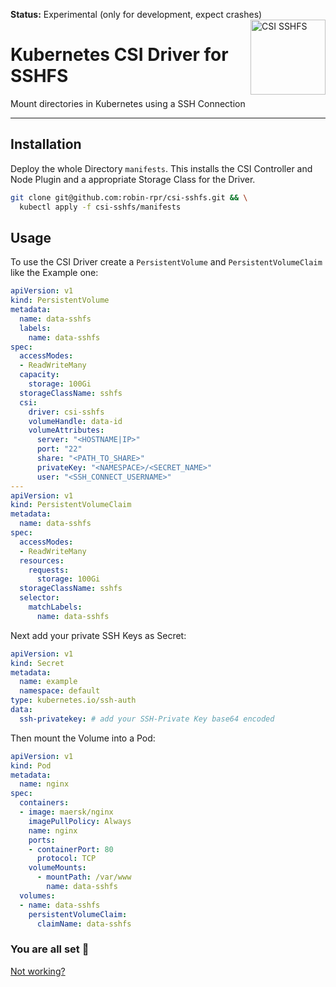 **Status:** Experimental (only for development, expect crashes)
<img height="120px" align="right" alt="CSI SSHFS" src="https://raw.githubusercontent.com/robin-rpr/csi-sshfs/master/csi-sshfs.svg" title="csi-sshfs"/>

# Kubernetes CSI Driver for SSHFS

Mount directories in Kubernetes using a SSH Connection

---

## Installation

Deploy the whole Directory `manifests`.
This installs the CSI Controller and Node Plugin and a appropriate Storage Class for the Driver.

```bash
git clone git@github.com:robin-rpr/csi-sshfs.git && \
  kubectl apply -f csi-sshfs/manifests
```

## Usage
To use the CSI Driver create a `PersistentVolume` and `PersistentVolumeClaim` like the Example one:
```yaml
apiVersion: v1
kind: PersistentVolume
metadata:
  name: data-sshfs
  labels:
    name: data-sshfs
spec:
  accessModes:
  - ReadWriteMany
  capacity:
    storage: 100Gi
  storageClassName: sshfs
  csi:
    driver: csi-sshfs
    volumeHandle: data-id
    volumeAttributes:
      server: "<HOSTNAME|IP>"
      port: "22"
      share: "<PATH_TO_SHARE>"
      privateKey: "<NAMESPACE>/<SECRET_NAME>"
      user: "<SSH_CONNECT_USERNAME>"
---
apiVersion: v1
kind: PersistentVolumeClaim
metadata:
  name: data-sshfs
spec:
  accessModes:
  - ReadWriteMany
  resources:
    requests:
      storage: 100Gi
  storageClassName: sshfs
  selector:
    matchLabels:
      name: data-sshfs
```

Next add your private SSH Keys as Secret:
```yaml
apiVersion: v1
kind: Secret
metadata:
  name: example
  namespace: default
type: kubernetes.io/ssh-auth
data:
  ssh-privatekey: # add your SSH-Private Key base64 encoded
```

Then mount the Volume into a Pod:
```yaml
apiVersion: v1
kind: Pod
metadata:
  name: nginx 
spec:
  containers:
  - image: maersk/nginx
    imagePullPolicy: Always
    name: nginx
    ports:
    - containerPort: 80
      protocol: TCP
    volumeMounts:
      - mountPath: /var/www
        name: data-sshfs
  volumes:
  - name: data-sshfs
    persistentVolumeClaim:
      claimName: data-sshfs
```

### You are all set 🎉 
[Not working?](https://github.com/robin-rpr/csi-sshfs/issues)

